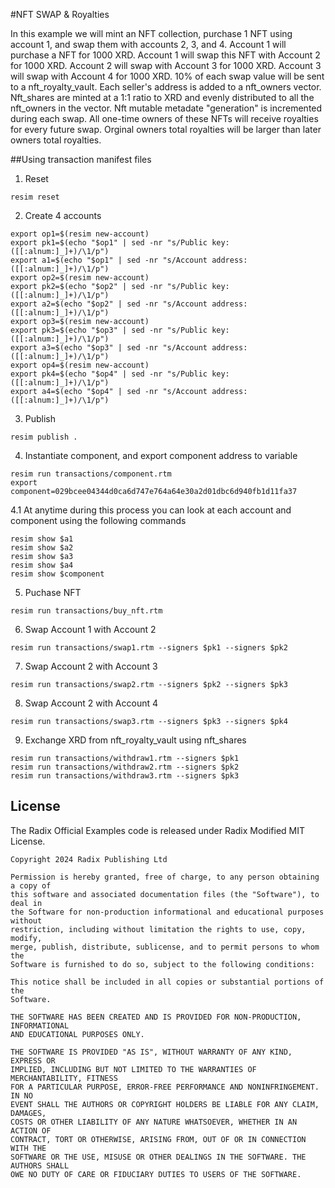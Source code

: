 #NFT SWAP & Royalties 

In this example we will mint an NFT collection, purchase 1 NFT using account 1, and swap them with accounts 2, 3, and 4.  Account 1 will purchase a NFT for 1000 XRD.  Account 1 will swap this NFT with Account 2 for 1000 XRD.  Account 2 will swap with Account 3 for 1000 XRD.  Account 3 will swap with Account 4 for 1000 XRD.  10% of each swap value will be sent to a nft_royalty_vault.  Each seller's address is added to a nft_owners vector.  Nft_shares are minted at a 1:1 ratio to XRD and evenly distributed to all the nft_owners in the vector. Nft mutable metadate "generation" is incremented during each swap. All one-time owners of these NFTs will receive royalties for every future swap.  Orginal owners total royalties will be larger than later owners total royalties.   

##Using transaction manifest files

1. Reset

```
resim reset
```

2. Create 4 accounts 

```
export op1=$(resim new-account)
export pk1=$(echo "$op1" | sed -nr "s/Public key: ([[:alnum:]_]+)/\1/p")
export a1=$(echo "$op1" | sed -nr "s/Account address: ([[:alnum:]_]+)/\1/p")
export op2=$(resim new-account)
export pk2=$(echo "$op2" | sed -nr "s/Public key: ([[:alnum:]_]+)/\1/p")
export a2=$(echo "$op2" | sed -nr "s/Account address: ([[:alnum:]_]+)/\1/p")
export op3=$(resim new-account)
export pk3=$(echo "$op3" | sed -nr "s/Public key: ([[:alnum:]_]+)/\1/p")
export a3=$(echo "$op3" | sed -nr "s/Account address: ([[:alnum:]_]+)/\1/p")
export op4=$(resim new-account)
export pk4=$(echo "$op4" | sed -nr "s/Public key: ([[:alnum:]_]+)/\1/p")
export a4=$(echo "$op4" | sed -nr "s/Account address: ([[:alnum:]_]+)/\1/p")
```

3. Publish

```
resim publish .
```

4. Instantiate component, and export component address to variable  

```
resim run transactions/component.rtm
export component=029bcee04344d0ca6d747e764a64e30a2d01dbc6d940fb1d11fa37
```

4.1 At anytime during this process you can look at each account and component using the following commands

```
resim show $a1
resim show $a2
resim show $a3
resim show $a4
resim show $component
```

5. Puchase NFT

```
resim run transactions/buy_nft.rtm
```

6. Swap Account 1 with Account 2 

```
resim run transactions/swap1.rtm --signers $pk1 --signers $pk2
```

7. Swap Account 2 with Account 3

```
resim run transactions/swap2.rtm --signers $pk2 --signers $pk3
```

8. Swap Account 2 with Account 4

```
resim run transactions/swap3.rtm --signers $pk3 --signers $pk4
```

9. Exchange XRD from nft_royalty_vault using nft_shares

```
resim run transactions/withdraw1.rtm --signers $pk1
resim run transactions/withdraw2.rtm --signers $pk2
resim run transactions/withdraw3.rtm --signers $pk3
```


## License

The Radix Official Examples code is released under Radix Modified MIT License.

    Copyright 2024 Radix Publishing Ltd

    Permission is hereby granted, free of charge, to any person obtaining a copy of
    this software and associated documentation files (the "Software"), to deal in
    the Software for non-production informational and educational purposes without
    restriction, including without limitation the rights to use, copy, modify,
    merge, publish, distribute, sublicense, and to permit persons to whom the
    Software is furnished to do so, subject to the following conditions:

    This notice shall be included in all copies or substantial portions of the
    Software.

    THE SOFTWARE HAS BEEN CREATED AND IS PROVIDED FOR NON-PRODUCTION, INFORMATIONAL
    AND EDUCATIONAL PURPOSES ONLY.

    THE SOFTWARE IS PROVIDED "AS IS", WITHOUT WARRANTY OF ANY KIND, EXPRESS OR
    IMPLIED, INCLUDING BUT NOT LIMITED TO THE WARRANTIES OF MERCHANTABILITY, FITNESS
    FOR A PARTICULAR PURPOSE, ERROR-FREE PERFORMANCE AND NONINFRINGEMENT. IN NO
    EVENT SHALL THE AUTHORS OR COPYRIGHT HOLDERS BE LIABLE FOR ANY CLAIM, DAMAGES,
    COSTS OR OTHER LIABILITY OF ANY NATURE WHATSOEVER, WHETHER IN AN ACTION OF
    CONTRACT, TORT OR OTHERWISE, ARISING FROM, OUT OF OR IN CONNECTION WITH THE
    SOFTWARE OR THE USE, MISUSE OR OTHER DEALINGS IN THE SOFTWARE. THE AUTHORS SHALL
    OWE NO DUTY OF CARE OR FIDUCIARY DUTIES TO USERS OF THE SOFTWARE.